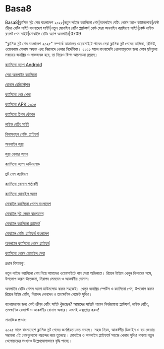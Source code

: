 # Basa8

Basa8|ক্লাসিক স্লট গেম বাংলাদেশ ২০২৫|নতুন লাইভ ক্যাসিনো গেম|অনলাইন বেটিং গেমস অ্যাপ ডাউনলোড|বেস্ট ক্রীড়া বেটিং সাইট বাংলাদেশ সাইট|নতুন মোবাইল বেটিং প্ল্যাটফর্ম|বেস্ট সেরা অনলাইন ক্যাসিনো সাইট|বেস্ট লাইভ রুলেট গেম সাইট|মোবাইল বেটিং অ্যাপ অনলাইন|0709

"ক্লাসিক স্লট গেম বাংলাদেশ ২০২৫" সম্পর্কে আমাদের ওয়েবসাইটে পাবেন সেরা ক্লাসিক স্লট গেমের তালিকা, রিভিউ, ওয়েলকাম বোনাস অফার এবং নিরাপদে খেলার নির্দেশিকা। ২০২৫ সালে বাংলাদেশি খেলোয়াড়দের জন্য কোন স্লটগুলো সবচেয়ে জনপ্রিয় ও লাভজনক হবে, তা নিয়েও বিশদ আলোচনা রয়েছে।

<a href="https://basa8vip.com/">ক্যাসিনো অ্যাপ Android</a>

<a href="https://basa8us.com/">সেরা অনলাইন ক্যাসিনো</a>

<a href="https://basa8pc.com/">বোনাস রেজিস্ট্রেশন</a>

<a href="https://basa8pc.net/">ক্যাসিনো গেম খেলা</a>

<a href="https://basa8sx.com/">ক্যাসিনো APK ২০২৫</a>

<a href="https://basa8sx.net/">ক্যাসিনো টিপস কৌশল</a>

<a href="https://basa8wap.net/">লাইভ বেটিং সাইট</a>

<a href="https://basa8wap.com/">বিলাসবহুল গেমিং প্ল্যাটফর্ম</a>

<a href="https://basa8now.com/">অনলাইন জুয়া</a>

<a href="https://basa8now.net/">জুয়া খেলার অ্যাপ</a>

<a href="https://basa8vip.net/">ক্যাসিনো অ্যাপ ডাউনলোড</a>

<a href="https://basa8us.net/">স্লট গেম ক্যাসিনো</a>

<a href="https://basa8uk.com/">ক্যাসিনো বোনাস শর্তাবলী</a>

<a href="https://basa8uk.net/">ক্যাসিনো মোবাইল অ্যাপ</a>

<a href="https://basa8sx.com/">মোবাইল ক্যাসিনো গেমস বাংলাদেশ</a>

<a href="https://basa8sx.net/">মোবাইল স্লট গেমস বাংলাদেশ</a>

<a href="https://basa8wap.net/">মোবাইল ক্যাসিনো প্ল্যাটফর্ম</a>

<a href="https://basa8wap.com/">মোবাইল বেটিং প্ল্যাটফর্ম বাংলাদেশ</a>

<a href="https://basa8now.com/">অনলাইন ক্যাসিনো গেমস প্ল্যাটফর্ম</a>

<a href="https://basa8now.net/">ক্যাসিনো গেমস মোবাইল সেবা</a>

প্রধান বিষয়বস্তু:

নতুন লাইভ ক্যাসিনো গেম নিয়ে আমাদের ওয়েবসাইটে পান সেরা অভিজ্ঞতা। রিয়েল টাইমে খেলুন ডিলারের সঙ্গে, উপভোগ করুন উত্তেজনা, নিরাপদ লেনদেন ও আকর্ষণীয় বোনাস।

অনলাইন বেটিং গেমস অ্যাপ ডাউনলোড করুন সহজেই। খেলুন জনপ্রিয় স্পোর্টস ও ক্যাসিনো গেম, উপভোগ করুন রিয়েল টাইম বেটিং, নিরাপদ লেনদেন ও তাৎক্ষণিক পেমেন্ট সুবিধা।

বাংলাদেশের জন্য বেস্ট ক্রীড়া বেটিং সাইট খুঁজছেন? আমাদের সাইটে পাবেন নির্ভরযোগ্য প্ল্যাটফর্ম, লাইভ বেটিং, তাৎক্ষণিক রেজাল্ট ও আকর্ষণীয় বোনাস অফার। এখনই এক্সপ্লোর করুন!

সামাজিক প্রভাব:

২০২৫ সালে বাংলাদেশে ক্লাসিক স্লট গেমের জনপ্রিয়তা দ্রুত বাড়ছে। সহজ নিয়ম, আকর্ষণীয় ডিজাইন ও বড় জেতার সম্ভাবনা এই গেমগুলোকে পছন্দের করে তুলেছে। মোবাইল ও অনলাইন প্ল্যাটফর্মে সহজে খেলার সুবিধা থাকায় নতুন খেলোয়াড়ের সংখ্যাও উল্লেখযোগ্যভাবে বৃদ্ধি পাচ্ছে।
